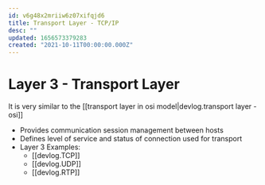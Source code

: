 ```yaml
---
id: v6g48x2mriiw6z07xifqjd6
title: Transport Layer - TCP/IP
desc: ""
updated: 1656573379283
created: "2021-10-11T00:00:00.000Z"
---
```


# Layer 3 - Transport Layer

It is very similar to the [[transport layer in osi model|devlog.transport layer - osi]]

- Provides communication session management between hosts
- Defines level of service and status of connection used for transport
- Layer 3 Examples:
  - [[devlog.TCP]]
  - [[devlog.UDP]]
  - [[devlog.RTP]]
